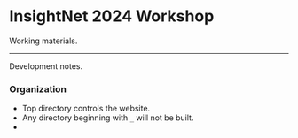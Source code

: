 # InsightNet 2024 Workshop

Working materials.

---

Development notes.

### Organization

* Top directory controls the website.
* Any directory beginning with `_` will not be built.
*
